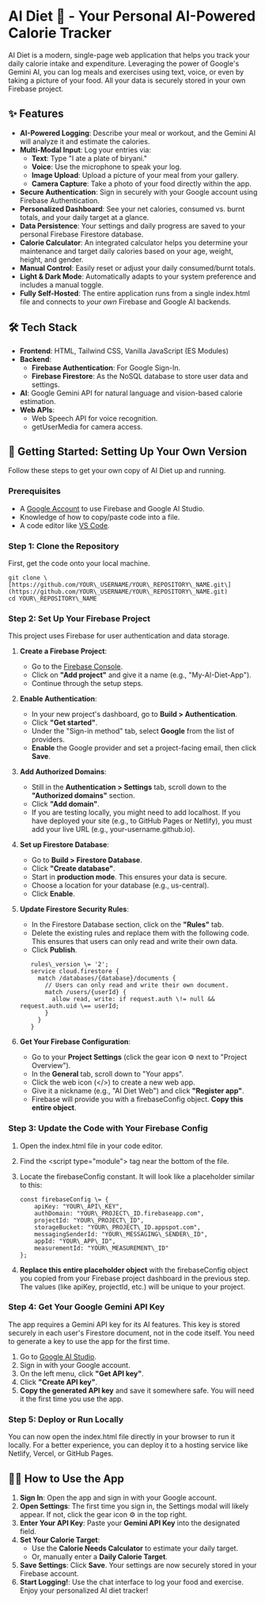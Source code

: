 # **AI Diet 🥗 \- Your Personal AI-Powered Calorie Tracker**

AI Diet is a modern, single-page web application that helps you track your daily calorie intake and expenditure. Leveraging the power of Google's Gemini AI, you can log meals and exercises using text, voice, or even by taking a picture of your food. All your data is securely stored in your own Firebase project.

## **✨ Features**

* **AI-Powered Logging**: Describe your meal or workout, and the Gemini AI will analyze it and estimate the calories.  
* **Multi-Modal Input**: Log your entries via:  
  * **Text**: Type "I ate a plate of biryani."  
  * **Voice**: Use the microphone to speak your log.  
  * **Image Upload**: Upload a picture of your meal from your gallery.  
  * **Camera Capture**: Take a photo of your food directly within the app.  
* **Secure Authentication**: Sign in securely with your Google account using Firebase Authentication.  
* **Personalized Dashboard**: See your net calories, consumed vs. burnt totals, and your daily target at a glance.  
* **Data Persistence**: Your settings and daily progress are saved to your personal Firebase Firestore database.  
* **Calorie Calculator**: An integrated calculator helps you determine your maintenance and target daily calories based on your age, weight, height, and gender.  
* **Manual Control**: Easily reset or adjust your daily consumed/burnt totals.  
* **Light & Dark Mode**: Automatically adapts to your system preference and includes a manual toggle.  
* **Fully Self-Hosted**: The entire application runs from a single index.html file and connects to *your own* Firebase and Google AI backends.

## **🛠️ Tech Stack**

* **Frontend**: HTML, Tailwind CSS, Vanilla JavaScript (ES Modules)  
* **Backend**:  
  * **Firebase Authentication**: For Google Sign-In.  
  * **Firebase Firestore**: As the NoSQL database to store user data and settings.  
* **AI**: Google Gemini API for natural language and vision-based calorie estimation.  
* **Web APIs**:  
  * Web Speech API for voice recognition.  
  * getUserMedia for camera access.

## **🚀 Getting Started: Setting Up Your Own Version**

Follow these steps to get your own copy of AI Diet up and running.

### **Prerequisites**

* A [Google Account](https://www.google.com/search?q=https://accounts.google.com/signup) to use Firebase and Google AI Studio.  
* Knowledge of how to copy/paste code into a file.  
* A code editor like [VS Code](https://code.visualstudio.com/).

### **Step 1: Clone the Repository**

First, get the code onto your local machine.
 ```
git clone \[https://github.com/YOUR\_USERNAME/YOUR\_REPOSITORY\_NAME.git\](https://github.com/YOUR\_USERNAME/YOUR\_REPOSITORY\_NAME.git)  
cd YOUR\_REPOSITORY\_NAME
 ```
### **Step 2: Set Up Your Firebase Project**

This project uses Firebase for user authentication and data storage.

1. **Create a Firebase Project**:  
   * Go to the [Firebase Console](https://console.firebase.google.com/).  
   * Click on **"Add project"** and give it a name (e.g., "My-AI-Diet-App").  
   * Continue through the setup steps.  
2. **Enable Authentication**:  
   * In your new project's dashboard, go to **Build \> Authentication**.  
   * Click **"Get started"**.  
   * Under the "Sign-in method" tab, select **Google** from the list of providers.  
   * **Enable** the Google provider and set a project-facing email, then click **Save**.  
3. **Add Authorized Domains**:  
   * Still in the **Authentication \> Settings** tab, scroll down to the **"Authorized domains"** section.  
   * Click **"Add domain"**.  
   * If you are testing locally, you might need to add localhost. If you have deployed your site (e.g., to GitHub Pages or Netlify), you must add your live URL (e.g., your-username.github.io).  
4. **Set up Firestore Database**:  
   * Go to **Build \> Firestore Database**.  
   * Click **"Create database"**.  
   * Start in **production mode**. This ensures your data is secure.  
   * Choose a location for your database (e.g., us-central).  
   * Click **Enable**.  
5. **Update Firestore Security Rules**:  
   * In the Firestore Database section, click on the **"Rules"** tab.  
   * Delete the existing rules and replace them with the following code. This ensures that users can only read and write their own data.  
   * Click **Publish**.

   ```
      rules\_version \= '2';  
      service cloud.firestore {  
        match /databases/{database}/documents {  
          // Users can only read and write their own document.  
          match /users/{userId} {  
            allow read, write: if request.auth \!= null && request.auth.uid \== userId;  
          }  
        }  
      }
   ```

6. **Get Your Firebase Configuration**:  
   * Go to your **Project Settings** (click the gear icon ⚙️ next to "Project Overview").  
   * In the **General** tab, scroll down to "Your apps".  
   * Click the web icon (\</\>) to create a new web app.  
   * Give it a nickname (e.g., "AI Diet Web") and click **"Register app"**.  
   * Firebase will provide you with a firebaseConfig object. **Copy this entire object**.

### **Step 3: Update the Code with Your Firebase Config**

1. Open the index.html file in your code editor.  
2. Find the \<script type="module"\> tag near the bottom of the file.  
3. Locate the firebaseConfig constant. It will look like a placeholder similar to this:

   ``` 
   const firebaseConfig \= {  
       apiKey: "YOUR\_API\_KEY",  
       authDomain: "YOUR\_PROJECT\_ID.firebaseapp.com",  
       projectId: "YOUR\_PROJECT\_ID",  
       storageBucket: "YOUR\_PROJECT\_ID.appspot.com",  
       messagingSenderId: "YOUR\_MESSAGING\_SENDER\_ID",  
       appId: "YOUR\_APP\_ID",  
       measurementId: "YOUR\_MEASUREMENT\_ID"  
   };
   ```
5. **Replace this entire placeholder object** with the firebaseConfig object you copied from your Firebase project dashboard in the previous step. The values (like apiKey, projectId, etc.) will be unique to your project.

### **Step 4: Get Your Google Gemini API Key**

The app requires a Gemini API key for its AI features. This key is stored securely in each user's Firestore document, not in the code itself. You need to generate a key to use the app for the first time.

1. Go to [Google AI Studio](https://aistudio.google.com/).  
2. Sign in with your Google account.  
3. On the left menu, click **"Get API key"**.  
4. Click **"Create API key"**.  
5. **Copy the generated API key** and save it somewhere safe. You will need it the first time you use the app.

### **Step 5: Deploy or Run Locally**

You can now open the index.html file directly in your browser to run it locally. For a better experience, you can deploy it to a hosting service like Netlify, Vercel, or GitHub Pages.

## **🧑‍💻 How to Use the App**

1. **Sign In**: Open the app and sign in with your Google account.  
2. **Open Settings**: The first time you sign in, the Settings modal will likely appear. If not, click the gear icon ⚙️ in the top right.  
3. **Enter Your API Key**: Paste your **Gemini API Key** into the designated field.  
4. **Set Your Calorie Target**:  
   * Use the **Calorie Needs Calculator** to estimate your daily target.  
   * Or, manually enter a **Daily Calorie Target**.  
5. **Save Settings**: Click **Save**. Your settings are now securely stored in your Firebase account.  
6. **Start Logging\!**: Use the chat interface to log your food and exercise. Enjoy your personalized AI diet tracker\!
